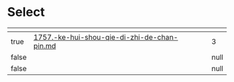 # Select

<table><thead><tr><th data-type="checkbox"> </th><th></th><th data-type="select"></th><th data-type="rating" data-max="5"></th></tr></thead><tbody><tr><td>true</td><td><a data-mention href="select/1757.-ke-hui-shou-qie-di-zhi-de-chan-pin.md">1757.-ke-hui-shou-qie-di-zhi-de-chan-pin.md</a></td><td></td><td>3</td></tr><tr><td>false</td><td></td><td></td><td>null</td></tr><tr><td>false</td><td></td><td></td><td>null</td></tr></tbody></table>
